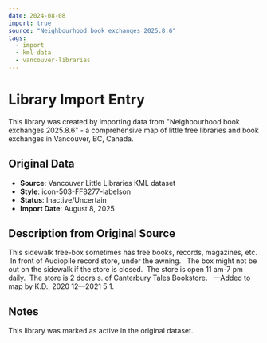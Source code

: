 ```yaml
---
date: 2024-08-08
import: true
source: "Neighbourhood book exchanges 2025.8.6"
tags:
  - import
  - kml-data
  - vancouver-libraries
---
```


# Library Import Entry

This library was created by importing data from "Neighbourhood book exchanges 2025.8.6" - a comprehensive map of little free libraries and book exchanges in Vancouver, BC, Canada.

## Original Data

- **Source**: Vancouver Little Libraries KML dataset
- **Style**: icon-503-FF8277-labelson
- **Status**: Inactive/Uncertain
- **Import Date**: August 8, 2025

## Description from Original Source

This sidewalk free-box sometimes has free books, records, magazines, etc.  In front of Audiopile record store, under the awning.  
The box might not be out on the sidewalk if the store is closed.  The store is open 11 am-7 pm daily.  The store is 2 doors s. of Canterbury Tales Bookstore.  
—Added to map by K.D., 2020 12—2021 5 1.



## Notes

This library was marked as active in the original dataset.
